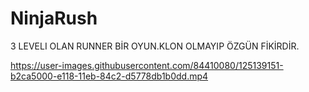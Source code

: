 # NinjaRush
3 LEVELI OLAN RUNNER BİR OYUN.KLON OLMAYIP ÖZGÜN FİKİRDİR.


https://user-images.githubusercontent.com/84410080/125139151-b2ca5000-e118-11eb-84c2-d5778db1b0dd.mp4





